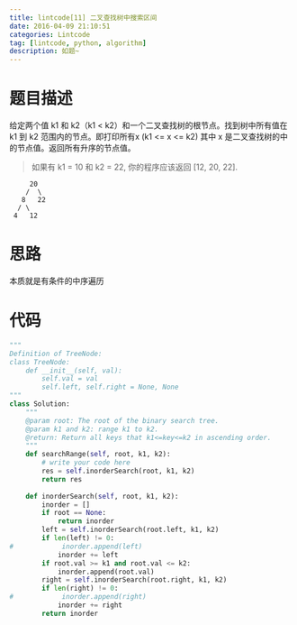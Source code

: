 ```yaml
---
title: lintcode[11] 二叉查找树中搜索区间
date: 2016-04-09 21:10:51
categories: Lintcode
tag: [lintcode, python, algorithm]
description: 如题~
---
```


# 题目描述
给定两个值 k1 和 k2（k1 < k2）和一个二叉查找树的根节点。找到树中所有值在 k1 到 k2 范围内的节点。即打印所有x (k1 <= x <= k2) 其中 x 是二叉查找树的中的节点值。返回所有升序的节点值。


> 如果有 k1 = 10 和 k2 = 22, 你的程序应该返回 [12, 20, 22].

```
     20
    /  \
   8   22
  / \
 4   12
```

# 思路
本质就是有条件的中序遍历

# 代码

```python
"""
Definition of TreeNode:
class TreeNode:
    def __init__(self, val):
        self.val = val
        self.left, self.right = None, None
"""
class Solution:
    """
    @param root: The root of the binary search tree.
    @param k1 and k2: range k1 to k2.
    @return: Return all keys that k1<=key<=k2 in ascending order.
    """     
    def searchRange(self, root, k1, k2):
        # write your code here
        res = self.inorderSearch(root, k1, k2)
        return res
        
    def inorderSearch(self, root, k1, k2):
        inorder = []
        if root == None:
            return inorder
        left = self.inorderSearch(root.left, k1, k2)
        if len(left) != 0:
#            inorder.append(left)
            inorder += left
        if root.val >= k1 and root.val <= k2:
            inorder.append(root.val)
        right = self.inorderSearch(root.right, k1, k2)
        if len(right) != 0:
#            inorder.append(right)
            inorder += right
        return inorder
```